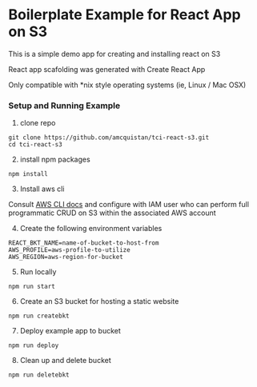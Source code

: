 
# Boilerplate Example for React App on S3

This is a simple demo app for creating and installing react on S3

React app scafolding was generated with Create React App

Only compatible with *nix style operating systems (ie, Linux / Mac OSX)

### Setup and Running Example

1) clone repo

```
git clone https://github.com/amcquistan/tci-react-s3.git
cd tci-react-s3
```

2) install npm packages

```
npm install
```

3) Install aws cli

Consult [AWS CLI docs](https://docs.aws.amazon.com/cli/latest/userguide/install-cliv2.html) and configure with IAM user who can perform full programmatic CRUD on S3 within the associated AWS account

4) Create the following environment variables

```
REACT_BKT_NAME=name-of-bucket-to-host-from
AWS_PROFILE=aws-profile-to-utilize
AWS_REGION=aws-region-for-bucket
```

5) Run locally

```
npm run start
```

6) Create an S3 bucket for hosting a static website

```
npm run createbkt
```

7) Deploy example app to bucket

```
npm run deploy
```

8) Clean up and delete bucket

```
npm run deletebkt
```
